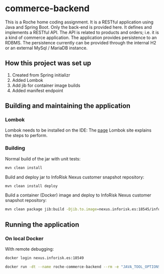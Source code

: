 # commerce-backend #

This is a Roche home coding assignment.  It is a RESTful application using Java and Spring Boot.  Only the back-end is provided here.  It defines and implements a RESTful API.  The API is related to products and orders; i.e. it is a kind of commerce application.  The application provides persistence to an RDBMS.  The persistence currently can be provided through the internal H2 or an external MySql / MariaDB instance.

## How this project was set up ##

1) Created from Spring initializr  
2) Added Lombok  
3) Add jib for container image builds  
4) Added manifest endpoint  


## Building and maintaining the application ##

### Lombok ###
Lombok needs to be installed on the IDE: The [page](https://projectlombok.org/) 
Lombok site explains the steps to perform.

### Building ###

Normal build of the jar with unit tests:

```sh
mvn clean install
```

Build and deploy jar to InfoRisk Nexus customer snapshot repository:

```sh
mvn clean install deploy
```

Build a container (Docker) image and deploy to InfoRisk Nexus customer snapshot repository:

```sh
mvn clean package jib:build -Djib.to.image=nexus.inforisk.es:18545/inforisk/roche-commerce-backend:0.0.1-SNAPSHOT -Djib.to.auth.username=neill -Djib.to.auth.password=<password>
```


## Running the application

### On local Docker ###

With remote debugging:

```sh
docker login nexus.inforisk.es:18549

docker run -dt --name roche-commerce-backend --rm -e "JAVA_TOOL_OPTIONS=-Xdebug -Xnoagent -Xrunjdwp:transport=dt_socket,address=0.0.0.0:8453,server=y,suspend=n" -p 8454:8453 -p 9097:8080 nexus.inforisk.es:18549/inforisk/roche-commerce-backend:0.0.1-SNAPSHOT
```


